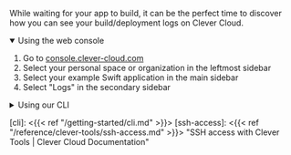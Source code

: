 While waiting for your app to build, it can be the perfect time to discover
how you can see your build/deployment logs on Clever Cloud.

<details open="true">
<summary>Using the web console</summary>

1. Go to [console.clever-cloud.com](https://console.clever-cloud.com/)
2. Select your personal space or organization in the leftmost sidebar
3. Select your example Swift application in the main sidebar
4. Select "Logs" in the secondary sidebar

</details>

<details>
<summary>Using our CLI</summary>

To see an application's logs using our [CLI][cli], you have two options:

- The simple way

  ```bash
  clever logs
  ```

- The advanced way

  ```bash
  clever ssh
  journalctl -efa -u bas
  ```

For more information about SSH access using the CLI, see [SSH access with Clever Tools][ssh-access].

</details>

[cli]: <{{< ref "/getting-started/cli.md" >}}>
[ssh-access]: <{{< ref "/reference/clever-tools/ssh-access.md" >}}> "SSH access with Clever Tools | Clever Cloud Documentation"
